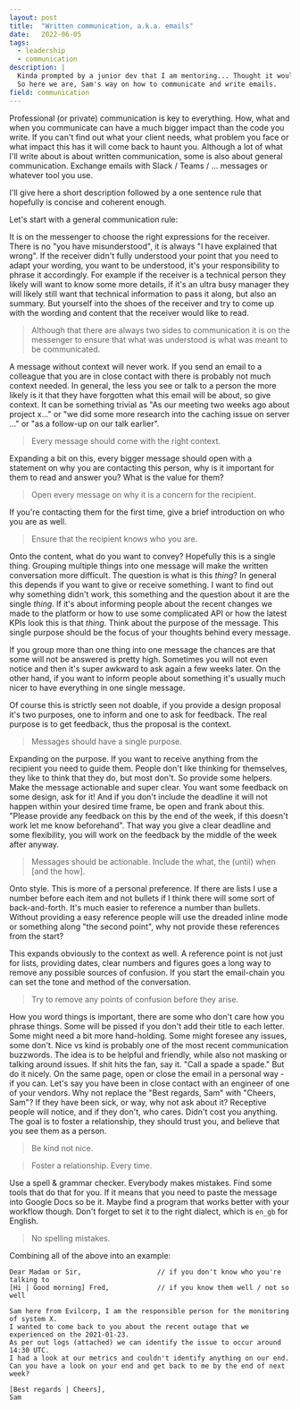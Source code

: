 ```yaml
---
layout: post
title:  "Written communication, a.k.a. emails"
date:   2022-06-05
tags:
  - leadership
  - communication
description: |
  Kinda prompted by a junior dev that I am mentoring... Thought it would make sense to write it down.
  So here we are, Sam's way on how to communicate and write emails.
field: communication
---
```


Professional (or private) communication is key to everything. How, what and when you communicate can
have a much bigger impact than the code you write. If you can't find out what your client needs,
what problem you face or what impact this has it will come back to haunt you.
Although a lot of what I'll write about is about written communication, some is also about general
communication. Exchange emails with Slack / Teams / ... messages or whatever tool you use.

I'll give here a short description followed by a one sentence rule that hopefully is concise and
coherent enough.

Let's start with a general communication rule:

It is on the messenger to choose the right expressions for the receiver. There is no "you have
misunderstood", it is always "I have explained that wrong". If the receiver didn't fully understood
your point that you need to adapt your wording, you want to be understood, it's your responsibility
to phrase it accordingly. For example if the receiver is a technical person they likely will want to
know some more details, if it's an ultra busy manager they will likely still want that technical
information to pass it along, but also an summary. But yourself into the shoes of the receiver and
try to come up with the wording and content that the receiver would like to read.

<div class="epigraph rule">
  <blockquote>
    <p>
      Although that there are always two sides to communication it is on the messenger to ensure that
      what was understood is what was meant to be communicated.
    </p>
  </blockquote>
</div>

A message without context will never work. If you send an email to a colleague that you are in close
contact with there is probably not much context needed. In general, the less you see or talk to a
person the more likely is it that they have forgotten what this email will be about, so give
context.
It can be something trivial as "As our meeting two weeks ago about project x..." or "we did some
more research into the caching issue on server ..." or "as a follow-up on our talk earlier".


<div class="epigraph rule">
  <blockquote>
    <p>
      Every message should come with the right context.
    </p>
  </blockquote>
</div>

Expanding a bit on this, every bigger message should open with a statement on why you are contacting
this person, why is it important for them to read and answer you? What is the value for them?

<div class="epigraph rule">
  <blockquote>
    <p>
    Open every message on why it is a concern for the recipient.
    </p>
  </blockquote>
</div>

If you're contacting them for the first time, give a brief introduction on who you are as well.

<div class="epigraph rule">
  <blockquote>
    <p>
    Ensure that the recipient knows who you are.
    </p>
  </blockquote>
</div>

Onto the content, what do you want to convey? Hopefully this is a single thing. Grouping multiple
things into one message will make the written conversation more difficult. The question is what is
this *thing*? In general this depends if you want to give or receive something. I want to find out
why something didn't work, this something and the question about it are the single *thing*. If it's
about informing people about the recent changes we made to the platform or how to use some
complicated API or how the latest KPIs look this is that *thing*.
Think about the purpose of the message. This single purpose should be the focus of your thoughts
behind every message.

If you group more than one thing into one message the chances are that some will not be answered is pretty
high. Sometimes you will not even notice and then it's super awkward to ask again a few weeks later.
On the other hand, if you want to inform people about something it's usually much nicer to have
everything in one single message.

Of course this is strictly seen not doable, if you provide a design proposal it's two purposes, one
to inform and one to ask for feedback. The real purpose is to get feedback, thus the proposal is the
context.

<div class="epigraph rule">
  <blockquote>
    <p>
      Messages should have a single purpose.
    </p>
  </blockquote>
</div>

Expanding on the purpose. If you want to receive anything from the recipient you need to guide them.
People don't like thinking for themselves, they like to think that they do, but most don't. So
provide some helpers. Make the message actionable and super clear. You want some feedback on some
design, ask for it! And if you don't include the deadline it will not happen within your desired
time frame, be open and frank about this. "Please provide any feedback on this by the end of the
week, if this doesn't work let me know beforehand". That way you give a clear deadline and some
flexibility, you will work on the feedback by the middle of the week after anyway.

<div class="epigraph rule">
  <blockquote>
    <p>
Messages should be actionable. Include the what, the (until) when [and the how].
    </p>
  </blockquote>
</div>


Onto style. This is more of a personal preference. If there are lists I use a number before each
item and not bullets if I think there will some sort of back-and-forth. It's much easier to
reference a number than bullets. Without providing a easy reference people will use the dreaded
inline mode or something along "the second point", why not provide these references from the start?

This expands obviously to the context as well. A reference point is not just for lists, providing
dates, clear numbers and figures goes a long way to remove any possible sources of confusion. If you
start the email-chain you can set the tone and method of the conversation.

<div class="epigraph rule">
  <blockquote>
    <p>
    Try to remove any points of confusion before they arise.
    </p>
  </blockquote>
</div>

How you word things is important, there are some who don't care how you phrase things. Some will be
pissed if you don't add their title to each letter. Some might need a bit more hand-holding. Some
might foresee any issues, some don't.
Nice vs kind is probably one of the most recent communication buzzwords. The idea is to be helpful
and friendly, while also not masking or talking around issues. If shit hits the fan, say it. "Call a
spade a spade." But do it nicely.
On the same page, open or close the email in a personal way - if you can. Let's say you have been in
close contact with an engineer of one of your vendors. Why not replace the "Best regards, Sam" with
"Cheers, Sam"? If they have been sick, or way, why not ask about it? Receptive people will notice,
and if they don't, who cares. Didn't cost you anything. The goal is to foster a relationship, they
should trust you, and believe that you see them as a person.


<div class="epigraph rule">
  <blockquote>
    <p>
Be kind not nice.
    </p>
  </blockquote>
</div>

<div class="epigraph rule">
  <blockquote>
    <p>
    Foster a relationship. Every time.
    </p>
  </blockquote>
</div>

Use a spell & grammar checker. Everybody makes mistakes. Find some tools that do that for you. If it
means that you need to paste the message into Google Docs so be it. Maybe find a program that works
better with your workflow though. Don't forget to set it to the right dialect, which is `en_gb` for
English.

<div class="epigraph rule">
  <blockquote>
    <p>
No spelling mistakes.
    </p>
  </blockquote>
</div>

Combining all of the above into an example:

```
Dear Madam or Sir,                   // if you don't know who you're talking to
[Hi | Good morning] Fred,            // if you know them well / not so well

Sam here from Evilcorp, I am the responsible person for the monitoring of system X.
I wanted to come back to you about the recent outage that we experienced on the 2021-01-23.
As per out logs (attached) we can identify the issue to occur around 14:30 UTC.
I had a look at our metrics and couldn't identify anything on our end.
Can you have a look on your end and get back to me by the end of next week?

[Best regards | Cheers],
Sam
```

